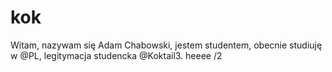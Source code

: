 # kok
Witam, nazywam się Adam Chabowski, jestem studentem, obecnie studiuję w @PL, legitymacja studencka @Koktail3. heeee
/2
